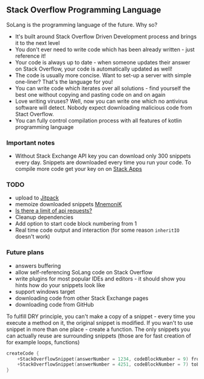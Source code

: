Stack Overflow Programming Language
---

SoLang is the programming language of the future. Why so?
 - It's built around Stack Overflow Driven Development process and brings it to the next level
 - You don't ever need to write code which has been already written - just reference it!
 - Your code is always up to date - when someone updates their answer on Stack Overflow, your code is automatically updated as well!
 - The code is usually more concise. Want to set-up a server with simple one-liner? That's the language for you!
 - You can write code which iterates over all solutions - find yourself the best one without copying and pasting code on and on again
 - Love writing viruses? Well, now you can write one which no antivirus software will detect. Nobody expect downloading malicious code from Stact Overflow.
 - You can fully control compilation process with all features of kotlin programming language
 
### Important notes
 - Without Stack Exchange API key you can download only 300 snippets every day. Snippets are downloaded every time you run your code. To compile more code get your key on on [Stack Apps](http://stackapps.com/apps/oauth/register)

### TODO
 - upload to [Jitpack](https://jitpack.io/)
 - memoize downloaded snippets [MnemoniK](https://github.com/aballano/MnemoniK)
 - [Is there a limit of api requests?](https://stackapps.com/questions/3055/is-there-a-limit-of-api-requests)
 - Cleanup dependencies
 - Add option to start code block numbering from 1
 - Real time code output and interaction (for some reason `inheritIO` doesn't work)
 
### Future plans
 - answers buffering
 - allow self-referencing SoLang code on Stack Overflow
 - write plugins for most popular IDEs and editors - it should show you hints how do your snippets look like
 - support windows target
 - downloading code from other Stack Exchange pages
 - downloading code from GitHub


To fulfill DRY principle, you can't make a copy of a snippet - every time you execute a method on it, the original snippet is modified.
If you wan't to use snippet in more than one place - create a function. The only snippets you can actually reuse are surrounding snippets (those are for fast creation of for example loops, functions)



```kotlin
createCode {
    +StackOverflowSnippet(answerNumber = 1234, codeBlockNumber = 9) fromLine 30 toLine 35
    +StackOverflowSnippet(answerNumber = 4251, codeBlockNumber = 7) toLine 3
}
```
